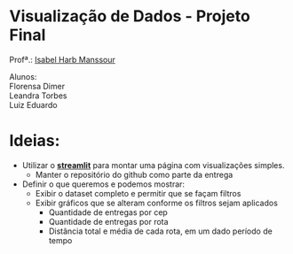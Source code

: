 # Visualização de Dados - Projeto Final
Profª.: [Isabel Harb Manssour](https://www.pucrs.br/pesquisadores/isabel-harb-manssour/)

Alunos:  
Florensa Dimer  
Leandra Torbes  
Luiz Eduardo
# Ideias:
- Utilizar o [**streamlit**](https://streamlit.io/) para montar uma página com visualizações simples.
    - Manter o repositório do github como parte da entrega
- Definir o que queremos e podemos mostrar:
    - Exibir o dataset completo e permitir que se façam filtros
    - Exibir gráficos que se alteram conforme os filtros sejam aplicados
        - Quantidade de entregas por cep
        - Quantidade de entregas por rota
        - Distância total e média de cada rota, em um dado período de tempo
